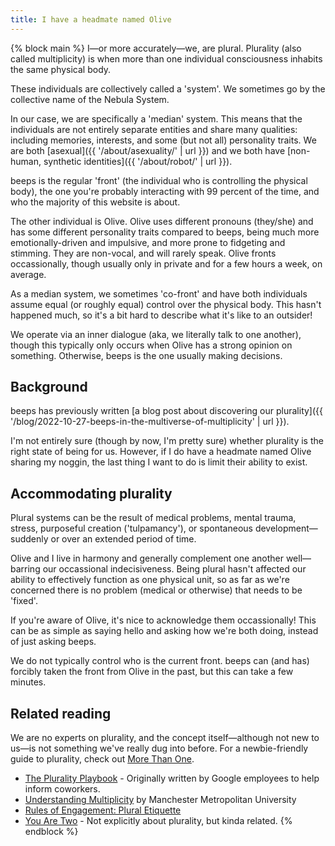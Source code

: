 ```yaml
---
title: I have a headmate named Olive
---
```


{% block main %}
I—or more accurately—we, are plural. Plurality (also called multiplicity) is when more than one individual consciousness inhabits the same physical body.

These individuals are collectively called a 'system'. We sometimes go by the collective name of the Nebula System.

In our case, we are specifically a 'median' system. This means that the individuals are not entirely separate entities and share many qualities: including memories, interests, and some (but not all) personality traits. We are both [asexual]({{ '/about/asexuality/' | url }}) and we both have [non-human, synthetic identities]({{ '/about/robot/' | url }}).

beeps is the regular 'front' (the individual who is controlling the physical body), the one you're probably interacting with 99 percent of the time, and who the majority of this website is about.

The other individual is Olive. Olive uses different pronouns (they/she) and has some different personality traits compared to beeps, being much more emotionally-driven and impulsive, and more prone to fidgeting and stimming. They are non-vocal, and will rarely speak. Olive fronts occassionally, though usually only in private and for a few hours a week, on average.

As a median system, we sometimes 'co-front' and have both individuals assume equal (or roughly equal) control over the physical body. This hasn't happened much, so it's a bit hard to describe what it's like to an outsider!

We operate via an inner dialogue (aka, we literally talk to one another), though this typically only occurs when Olive has a strong opinion on something. Otherwise, beeps is the one usually making decisions.

## Background

beeps has previously written [a blog post about discovering our plurality]({{ '/blog/2022-10-27-beeps-in-the-multiverse-of-multiplicity' | url }}).

I'm not entirely sure (though by now, I'm pretty sure) whether plurality is the right state of being for us. However, if I do have a headmate named Olive sharing my noggin, the last thing I want to do is limit their ability to exist.

## Accommodating plurality

Plural systems can be the result of medical problems, mental trauma, stress, purposeful creation ('tulpamancy'), or spontaneous development—suddenly or over an extended period of time.

Olive and I live in harmony and generally complement one another well—barring our occassional indecisiveness. Being plural hasn't affected our ability to effectively function as one physical unit, so as far as we're concerned there is no problem (medical or otherwise) that needs to be 'fixed'.

If you're aware of Olive, it's nice to acknowledge them occassionally! This can be as simple as saying hello and asking how we're both doing, instead of just asking beeps.

We do not typically control who is the current front. beeps can (and has) forcibly taken the front from Olive in the past, but this can take a few minutes.

## Related reading

We are no experts on plurality, and the concept itself—although not new to us—is not something we've really dug into before. For a newbie-friendly guide to plurality, check out [More Than One](https://morethanone.info).

- [The Plurality Playbook](https://www.pluralpride.com/playbook) - Originally written by Google employees to help inform coworkers.
- [Understanding Multiplicity](https://www.mmu.ac.uk/mmud8/media/10605/download) by Manchester Metropolitan University
- [Rules of Engagement: Plural Etiquette](https://www.exunoplures.org/main/articles/rules/)
- [You Are Two](https://www.youtube.com/watch?v=wfYbgdo8e-8) - Not explicitly about plurality, but kinda related.
  {% endblock %}
